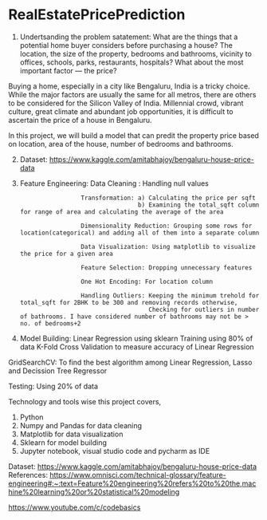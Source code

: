 # RealEstatePricePrediction

1) Undertsanding the problem satatement:
What are the things that a potential home buyer considers before purchasing a house? The location, the size of the property, bedrooms and bathrooms, vicinity to offices, schools, parks, restaurants, hospitals? What about the most important factor — the price?

Buying a home, especially in a city like Bengaluru, India is a tricky choice. While the major factors are usually the same for all metros, there are others to be considered for the Silicon Valley of India. Millennial crowd, vibrant culture, great climate and abundant job opportunities, it is difficult to ascertain the price of a house in Bengaluru.

In this project, we will build a model that can predit the property price based on location, area of the house, number of bedrooms and bathrooms.

2) Dataset: https://www.kaggle.com/amitabhajoy/bengaluru-house-price-data

3) Feature Engineering: 
                        Data Cleaning :  Handling null values

                        Transformation: a) Calculating the price per sqft
                                        b) Examining the total_sqft column for range of area and calculating the average of the area

                        Dimensionality Reduction: Grouping some rows for location(categorical) and adding all of them into a separate column

                        Data Visualization: Using matplotlib to visualize the price for a given area

                        Feature Selection: Dropping unnecessary features

                        One Hot Encoding: For location column

                        Handling Outliers: Keeping the minimum trehold for total_sqft for 2BHK to be 300 and removing records otherwise, 
                                           Checking for outliers in number of bathrooms. I have considered number of bathrooms may not be > no. of bedrooms+2
5) Model Building: Linear Regression using sklearn
                Training using 80% of data
                K-Fold Cross Validation to measure accuracy of Linear Regression
                
 GridSearchCV: To find the best algorithm among Linear Regression, Lasso and Decission Tree Regressor

 Testing: Using 20% of data

Technology and tools wise this project covers,
1) Python
2) Numpy and Pandas for data cleaning
3) Matplotlib for data visualization
4) Sklearn for model building
5) Jupyter notebook, visual studio code and pycharm as IDE

Dataset: https://www.kaggle.com/amitabhajoy/bengaluru-house-price-data
References:
https://www.omnisci.com/technical-glossary/feature-engineering#:~:text=Feature%20engineering%20refers%20to%20the,machine%20learning%20or%20statistical%20modeling

https://www.youtube.com/c/codebasics

